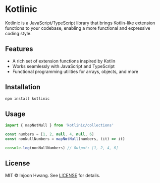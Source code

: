 # Kotlinic

Kotlinic is a JavaScript/TypeScript library that brings Kotlin-like extension functions to your codebase, enabling a
more functional and expressive coding style.

## Features

- A rich set of extension functions inspired by Kotlin
- Works seamlessly with JavaScript and TypeScript
- Functional programming utilities for arrays, objects, and more

## Installation

```sh
npm install kotlinic
```

## Usage

```ts
import { mapNotNull } from 'kotlinic/collections'

const numbers = [1, 2, null, 4, null, 6]
const nonNullNumbers = mapNotNull(numbers, (it) => it)

console.log(nonNullNumbers) // Output: [1, 2, 4, 6]
```

## License

MIT © Injoon Hwang. See [LICENSE](./LICENSE) for details.
